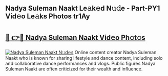 ## Nadya Suleman Naakt Le𝚊k𝚎d N𝚞𝚍e - Part-PY1 Vid𝚎o Le𝚊ks Photos tr1Ay

# <h2><a href="http://fb6hrb.evod.top/?m=Nadya+Suleman+Naakt">🔗 👉🔴 Nadya Suleman Naakt Vid𝚎o Ph𝚘t𝚘s</a></h2>

[![Nadya Suleman Naakt N𝚞d𝚎s](https://i.imgur.com/8V9OHl7.gif)](http://fb6hrb.evod.top/?m=Nadya+Suleman+Naakt)
Online content creator Nadya Suleman Naakt who is known for sharing lifestyle and dance content, including solo and collaborative dance performances and vlogs. Public figures Nadya Suleman Naakt are often criticized for their wealth and influence. 
